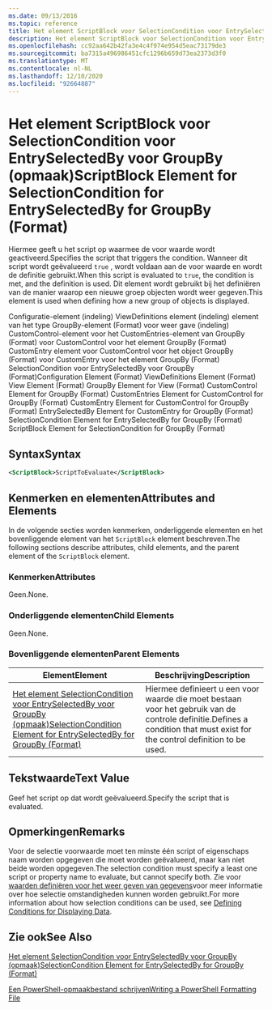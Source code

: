 ```yaml
---
ms.date: 09/13/2016
ms.topic: reference
title: Het element ScriptBlock voor SelectionCondition voor EntrySelectedBy voor GroupBy (opmaak)
description: Het element ScriptBlock voor SelectionCondition voor EntrySelectedBy voor GroupBy (opmaak)
ms.openlocfilehash: cc92aa642b42fa3e4c4f974e954d5eac73179de3
ms.sourcegitcommit: ba7315a496986451cfc1296b659d73ea2373d3f0
ms.translationtype: MT
ms.contentlocale: nl-NL
ms.lasthandoff: 12/10/2020
ms.locfileid: "92664887"
---
```

# <a name="scriptblock-element-for-selectioncondition-for-entryselectedby-for-groupby-format"></a><span data-ttu-id="c76f8-103">Het element ScriptBlock voor SelectionCondition voor EntrySelectedBy voor GroupBy (opmaak)</span><span class="sxs-lookup"><span data-stu-id="c76f8-103">ScriptBlock Element for SelectionCondition for EntrySelectedBy for GroupBy (Format)</span></span>

<span data-ttu-id="c76f8-104">Hiermee geeft u het script op waarmee de voor waarde wordt geactiveerd.</span><span class="sxs-lookup"><span data-stu-id="c76f8-104">Specifies the script that triggers the condition.</span></span> <span data-ttu-id="c76f8-105">Wanneer dit script wordt geëvalueerd `true` , wordt voldaan aan de voor waarde en wordt de definitie gebruikt.</span><span class="sxs-lookup"><span data-stu-id="c76f8-105">When this script is evaluated to `true`, the condition is met, and the definition is used.</span></span> <span data-ttu-id="c76f8-106">Dit element wordt gebruikt bij het definiëren van de manier waarop een nieuwe groep objecten wordt weer gegeven.</span><span class="sxs-lookup"><span data-stu-id="c76f8-106">This element is used when defining how a new group of objects is displayed.</span></span>

<span data-ttu-id="c76f8-107">Configuratie-element (indeling) ViewDefinitions element (indeling) element van het type GroupBy-element (Format) voor weer gave (indeling) CustomControl-element voor het CustomEntries-element van GroupBy (Format) voor CustomControl voor het element GroupBy (Format) CustomEntry element voor CustomControl voor het object GroupBy (Format) voor CustomEntry voor het element GroupBy (Format) SelectionCondition voor EntrySelectedBy voor GroupBy (Format)</span><span class="sxs-lookup"><span data-stu-id="c76f8-107">Configuration Element (Format) ViewDefinitions Element (Format) View Element (Format) GroupBy Element for View (Format) CustomControl Element for GroupBy (Format) CustomEntries Element for CustomControl for GroupBy (Format) CustomEntry Element for CustomControl for GroupBy (Format) EntrySelectedBy Element for CustomEntry for GroupBy (Format) SelectionCondition Element for EntrySelectedBy for GroupBy (Format) ScriptBlock Element for SelectionCondition for GroupBy (Format)</span></span>

## <a name="syntax"></a><span data-ttu-id="c76f8-108">Syntax</span><span class="sxs-lookup"><span data-stu-id="c76f8-108">Syntax</span></span>

```xml
<ScriptBlock>ScriptToEvaluate</ScriptBlock>
```

## <a name="attributes-and-elements"></a><span data-ttu-id="c76f8-109">Kenmerken en elementen</span><span class="sxs-lookup"><span data-stu-id="c76f8-109">Attributes and Elements</span></span>

<span data-ttu-id="c76f8-110">In de volgende secties worden kenmerken, onderliggende elementen en het bovenliggende element van het `ScriptBlock` element beschreven.</span><span class="sxs-lookup"><span data-stu-id="c76f8-110">The following sections describe attributes, child elements, and the parent element of the `ScriptBlock` element.</span></span>

### <a name="attributes"></a><span data-ttu-id="c76f8-111">Kenmerken</span><span class="sxs-lookup"><span data-stu-id="c76f8-111">Attributes</span></span>

<span data-ttu-id="c76f8-112">Geen.</span><span class="sxs-lookup"><span data-stu-id="c76f8-112">None.</span></span>

### <a name="child-elements"></a><span data-ttu-id="c76f8-113">Onderliggende elementen</span><span class="sxs-lookup"><span data-stu-id="c76f8-113">Child Elements</span></span>

<span data-ttu-id="c76f8-114">Geen.</span><span class="sxs-lookup"><span data-stu-id="c76f8-114">None.</span></span>

### <a name="parent-elements"></a><span data-ttu-id="c76f8-115">Bovenliggende elementen</span><span class="sxs-lookup"><span data-stu-id="c76f8-115">Parent Elements</span></span>

|<span data-ttu-id="c76f8-116">Element</span><span class="sxs-lookup"><span data-stu-id="c76f8-116">Element</span></span>|<span data-ttu-id="c76f8-117">Beschrijving</span><span class="sxs-lookup"><span data-stu-id="c76f8-117">Description</span></span>|
|-------------|-----------------|
|[<span data-ttu-id="c76f8-118">Het element SelectionCondition voor EntrySelectedBy voor GroupBy (opmaak)</span><span class="sxs-lookup"><span data-stu-id="c76f8-118">SelectionCondition Element for EntrySelectedBy for GroupBy (Format)</span></span>](./selectioncondition-element-for-entryselectedby-for-groupby-format.md)|<span data-ttu-id="c76f8-119">Hiermee definieert u een voor waarde die moet bestaan voor het gebruik van de controle definitie.</span><span class="sxs-lookup"><span data-stu-id="c76f8-119">Defines a condition that must exist for the control definition to be used.</span></span>|

## <a name="text-value"></a><span data-ttu-id="c76f8-120">Tekstwaarde</span><span class="sxs-lookup"><span data-stu-id="c76f8-120">Text Value</span></span>

<span data-ttu-id="c76f8-121">Geef het script op dat wordt geëvalueerd.</span><span class="sxs-lookup"><span data-stu-id="c76f8-121">Specify the script that is evaluated.</span></span>

## <a name="remarks"></a><span data-ttu-id="c76f8-122">Opmerkingen</span><span class="sxs-lookup"><span data-stu-id="c76f8-122">Remarks</span></span>

<span data-ttu-id="c76f8-123">Voor de selectie voorwaarde moet ten minste één script of eigenschaps naam worden opgegeven die moet worden geëvalueerd, maar kan niet beide worden opgegeven.</span><span class="sxs-lookup"><span data-stu-id="c76f8-123">The selection condition must specify a least one script or property name to evaluate, but cannot specify both.</span></span> <span data-ttu-id="c76f8-124">Zie voor [waarden definiëren voor het weer geven van gegevens](./defining-conditions-for-displaying-data.md)voor meer informatie over hoe selectie omstandigheden kunnen worden gebruikt.</span><span class="sxs-lookup"><span data-stu-id="c76f8-124">For more information about how selection conditions can be used, see [Defining Conditions for Displaying Data](./defining-conditions-for-displaying-data.md).</span></span>

## <a name="see-also"></a><span data-ttu-id="c76f8-125">Zie ook</span><span class="sxs-lookup"><span data-stu-id="c76f8-125">See Also</span></span>

[<span data-ttu-id="c76f8-126">Het element SelectionCondition voor EntrySelectedBy voor GroupBy (opmaak)</span><span class="sxs-lookup"><span data-stu-id="c76f8-126">SelectionCondition Element for EntrySelectedBy for GroupBy (Format)</span></span>](./selectioncondition-element-for-entryselectedby-for-groupby-format.md)

[<span data-ttu-id="c76f8-127">Een PowerShell-opmaakbestand schrijven</span><span class="sxs-lookup"><span data-stu-id="c76f8-127">Writing a PowerShell Formatting File</span></span>](./writing-a-powershell-formatting-file.md)
